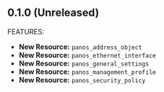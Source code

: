 ## 0.1.0 (Unreleased)

FEATURES:

* **New Resource:** `panos_address_object`
* **New Resource:** `panos_ethernet_interface`
* **New Resource:** `panos_general_settings`
* **New Resource:** `panos_management_profile`
* **New Resource:** `panos_security_policy`
